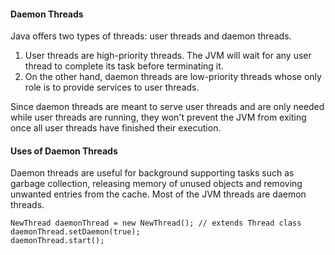 #### Daemon Threads

Java offers two types of threads: user threads and daemon threads.

1. User threads are high-priority threads. The JVM will wait for any user thread to complete its task before terminating it.
2. On the other hand, daemon threads are low-priority threads whose only role is to provide services to user threads.

Since daemon threads are meant to serve user threads and are only needed while user threads are running, 
they won't prevent the JVM from exiting once all user threads have finished their execution.

#### Uses of Daemon Threads

Daemon threads are useful for background supporting tasks such as garbage collection, releasing memory of unused objects and 
removing unwanted entries from the cache. Most of the JVM threads are daemon threads.

    NewThread daemonThread = new NewThread(); // extends Thread class
    daemonThread.setDaemon(true);
    daemonThread.start();